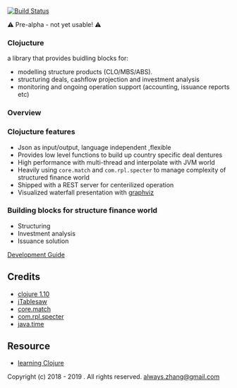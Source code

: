 [![Build Status](https://travis-ci.com/yellowbean/clojucture.svg?branch=master)](https://travis-ci.com/yellowbean/clojucture)

:warning: Pre-alpha - not yet usable! :warning: 

### Clojucture
a library that provides buidling blocks for:
* modelling structure products (CLO/MBS/ABS).
* structuring deals, cashflow projection and investment analysis
* monitoring and ongoing operation support (accounting, issuance reports etc)


### Overview
### Clojucture features
* Json as input/output, language independent ,flexible
* Provides low level functions to build up country specific deal dentures
* High performance with multi-thread and interpolate with JVM world
* Heavily using `core.match` and `com.rpl.specter` to manage complexity of structured finance world
* Shipped with a REST server for centerilized operation
* Visualized waterfall presentation with [graphviz](https://www.graphviz.org/)
### Building blocks for structure finance world
* Structuring
* Investment analysis
* Issuance solution

[Development Guide](https://github.com/yellowbean/clojucture/wiki/Internal-Development-Guide)


Credits
----
* [clojure 1.10](https://clojure.github.io/clojure/) 
* [jTablesaw](https://jtablesaw.github.io/tablesaw/)
* [core.match](https://https://github.com/clojure/core.match)
* [com.rpl.specter](https://https://github.com/redplanetlabs/specter)
* [java.time](http://dm3.github.io/clojure.java-time/index.html)

Resource
----
* [learning Clojure](https://practicalli.github.io/clojure/)



Copyright (c) 2018 - 2019 . All rights reserved.
always.zhang@gmail.com 